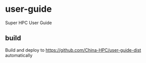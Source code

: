 # user-guide
Super HPC User Guide


## build
Build and deploy to https://github.com/China-HPC/user-guide-dist automatically

